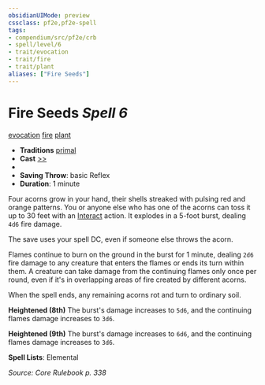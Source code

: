 ```yaml
---
obsidianUIMode: preview
cssclass: pf2e,pf2e-spell
tags:
- compendium/src/pf2e/crb
- spell/level/6
- trait/evocation
- trait/fire
- trait/plant
aliases: ["Fire Seeds"]
---
```

# Fire Seeds *Spell 6*   
[evocation](rules/traits/evocation.md "Evocation School Trait")  [fire](rules/traits/fire.md "Fire Energy & Element Trait")  [plant](rules/traits/plant.md "Plant Creature Type Trait")  

- **Traditions** [primal](rules/traits/primal.md "Primal Tradition Trait")
- **Cast** [>>](rules/core-rulebook/chapter-9-playing-the-game.md#Actions "Two-Action") 
- 
- **Saving Throw**:  basic Reflex
- **Duration**: 1 minute

Four acorns grow in your hand, their shells streaked with pulsing red and orange patterns. You or anyone else who has one of the acorns can toss it up to 30 feet with an [Interact](rules/actions/interact.md) action. It explodes in a 5-foot burst, dealing `4d6` fire damage.

The save uses your spell DC, even if someone else throws the acorn.

Flames continue to burn on the ground in the burst for 1 minute, dealing `2d6` fire damage to any creature that enters the flames or ends its turn within them. A creature can take damage from the continuing flames only once per round, even if it's in overlapping areas of fire created by different acorns.

When the spell ends, any remaining acorns rot and turn to ordinary soil.

**Heightened (8th)** The burst's damage increases to `5d6`, and the continuing flames damage increases to `3d6`.

**Heightened (9th)** The burst's damage increases to `6d6`, and the continuing flames damage increases to `3d6`.

**Spell Lists**: Elemental

*Source: Core Rulebook p. 338*